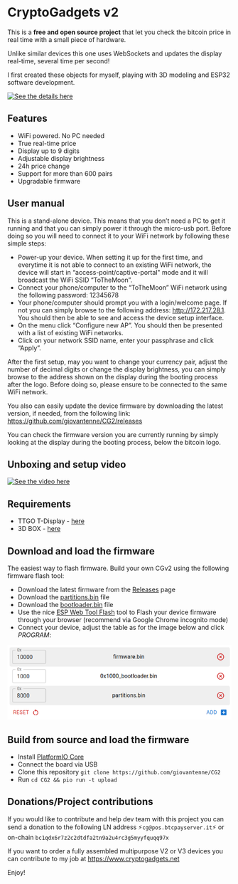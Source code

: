# CryptoGadgets v2

This is a **free and open source project** that let you check the bitcoin price in real time with a small piece of hardware.

Unlike similar devices this one uses WebSockets and updates the display real-time, several time per second!

I first created these objects for myself, playing with 3D modeling and ESP32 software development.

[![See the details here](https://www.datocms-assets.com/56675/1680892734-btc-edited-edited.png?fm=webp&w=610)](https://www.cryptogadgets.net/CG2/cryptocurrency-ticker-v2-real-time-bitcoin-btc-price)


## Features

- WiFi powered. No PC needed
- True real-time price
- Display up to 9 digits
- Adjustable display brightness
- 24h price change
- Support for more than 600 pairs
- Upgradable firmware

## User manual

This is a stand-alone device. This means that you don’t need a PC  to get it running and that you can simply power it through the micro-usb port. Before doing so  you will need to connect it to your WiFi network by following these simple steps:

- Power-up your device. When setting it up for the first time, and everytime it is not able to connect to an existing WiFi network, the device will start in “access-point/captive-portal" mode and it will broadcast the WiFi SSID “ToTheMoon”.
- Connect your phone/computer to the “ToTheMoon” WiFi network using the following password: 12345678
- Your phone/computer should prompt you with a login/welcome page. If not you can simply browse to the following address: http://172.217.28.1. You should then be able to see and access the device setup interface.
- On the menu click “Configure new AP”. You should then be presented with a list of existing WiFi networks.
- Click on your network SSID name, enter your passphrase and click “Apply”.


After the first setup, may  you want to change your currency pair, adjust the number of decimal digits or change the display brightness, you can simply browse to the address shown on the display during the booting process after the logo. Before doing so, please ensure  to be connected to the same WiFi network.

You also can easily update the device firmware by downloading the latest version, if needed, from the following link: https://github.com/giovantenne/CG2/releases

You can check the firmware version you are currently running  by simply  looking at the display during the booting process, below the bitcoin logo.


## Unboxing and setup video
[![See the video here](https://www.datocms-assets.com/56675/1708071548-cryptocurrency-ticker-v2-real-time-bitcoin-btc-price.png?auto=format&w=610)](https://www.youtube.com/watch?v=KbjArYrW6Es)


## Requirements
- TTGO T-Display - [here](https://www.lilygo.cc/products/lilygo%C2%AE-ttgo-t-display-1-14-inch-lcd-esp32-control-board)
- 3D BOX - [here](stl/)

## Download and load the firmware

The easiest way to flash firmware. Build your own CGv2 using the following firmware flash tool:

- Download the latest firmware from the [Releases](https://github.com/giovantenne/CG2/releases) page
- Download the [partitions.bin](https://github.com/giovantenne/CG2/raw/refs/heads/master/bin/partitions.bin) file
- Download the [bootloader.bin](https://github.com/giovantenne/CG2/raw/refs/heads/master/bin/bootloader.bin) file
- Use the nice [ESP Web Tool Flash](https://esp.huhn.me/) tool to Flash your device firmware through your browser  (recommend via Google Chrome incognito mode)
- Connect your device, adjust the table as for the image below and click _PROGRAM_:

![ESP Web Tool Flash table](https://github.com/giovantenne/CG2/blob/master/bin/ESPWebTool.png)

## Build from source and load the firmware
- Install [PlatformIO Core](https://platformio.org/install/cli)
- Connect the board via USB
- Clone this repository `git clone https://github.com/giovantenne/CG2`
- Run `cd CG2 && pio run -t upload`

## Donations/Project contributions
If you would like to contribute and help dev team with this project you can send a donation to the following LN address ⚡`cg@pos.btcpayserver.it`⚡ or on-chain `bc1qdx6r7z2c2dtdfa2tn9a2u4rc3g5myyfquqq97x`

If you want to order a fully assembled multipurpose V2 or V3 devices you can contribute to my job at https://www.cryptogadgets.net

Enjoy!
